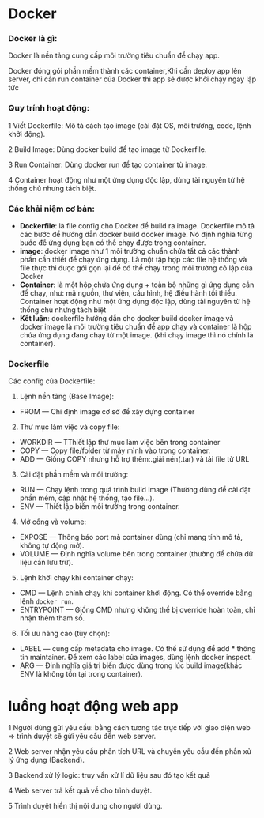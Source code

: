 # Docker
### Docker là gì:
Docker là nền tảng cung cấp môi trường tiêu chuẩn để chạy app.

Docker đóng gói phần mềm thành các container,Khi cần deploy app lên server, chỉ cần run container của Docker thì app sẽ được khởi chạy ngay lập tức
### Quy trính hoạt động:
1 Viết Dockerfile: Mô tả cách tạo image (cài đặt OS, môi trường, code, lệnh khởi động).

2 Build Image: Dùng docker build để tạo image từ Dockerfile.

3 Run Container: Dùng docker run để tạo container từ image.

4 Container hoạt động như một ứng dụng độc lập, dùng tài nguyên từ hệ thống chủ nhưng tách biệt.
### Các khải niệm cơ bản:
* **Dockerfile**: là file config cho Docker để build ra image. Dockerfile mô tả các bước để hướng dẫn docker build docker image. Nó định nghĩa từng bước để ứng dụng bạn có thể chạy được trong container.
* **image**: docker image như 1 môi trường chuẩn chứa tất cả các thành phần cần thiết để chạy ứng dụng. Là một tập hợp các file hệ thống và file thực thi được gói gọn lại để có thể chạy trong môi trường cô lập của Docker
* **Container**: là một hộp chứa ứng dụng + toàn bộ những gì ứng dụng cần để chạy, như: mã nguồn, thư viện, cấu hình, hệ điều hành tối thiểu. Container hoạt động như một ứng dụng độc lập, dùng tài nguyên từ hệ thống chủ nhưng tách biệt
* **Kết luận**: dockerfile hướng dẫn cho docker build docker image và docker image là môi trường tiêu chuẩn để app chạy và container là hộp chứa ứng dụng đang chạy từ một image. (khi chạy image thì nó chính là container).
### Dockerfile
Các config của Dockerfile:

1. Lệnh nền tảng (Base Image):
* FROM — Chỉ định image cơ sở để xây dựng container

2. Thư mục làm việc và copy file:
* WORKDIR — TThiết lập thư mục làm việc bên trong container
* COPY — Copy file/folder từ máy mình vào trong container.
* ADD — Giống COPY nhưng hỗ trợ thêm:.giải nén(.tar) và tải file từ URL 

3. Cài đặt phần mềm và môi trường:
* RUN — Chạy lệnh trong quá trình build image (Thường dùng để cài đặt phần mềm, cập nhật hệ thống, tạo file...).
* ENV — Thiết lập biến môi trường trong container.

4. Mở cổng và volume:
* EXPOSE — Thông báo port mà container dùng (chỉ mang tính mô tả, không tự động mở).
* VOLUME — Định nghĩa volume bên trong container (thường để chứa dữ liệu cần lưu trữ).

5. Lệnh khởi chạy khi container chạy:
* CMD — Lệnh chính chạy khi container khởi động. Có thể override bằng lệnh ```docker run```.
* ENTRYPOINT — Giống CMD nhưng không thể bị override hoàn toàn, chỉ nhận thêm tham số.

6. Tối ưu nâng cao (tùy chọn):
* LABEL — cung cấp metadata cho image. Có thể sử dụng để add * thông tin maintainer. Để xem các label của images, dùng lệnh docker inspect.
* ARG — Định nghĩa giá trị biến được dùng trong lúc build image(khác ENV là không tồn tại trong container).

# luồng hoạt động web app
1 Người dùng gửi yêu cầu: bằng cách tương tác trực tiếp với giao diện web => trình duyệt sẽ gửi yêu cầu đến web server.

2 Web server nhận yêu cầu phân tích URL và chuyển yêu cầu đến phần xử lý ứng dụng (Backend).

3 Backend xử lý logic: truy vấn xử lí dữ liệu sau đó tạo kết quả 

4 Web server trả kết quả về cho trình duyệt.

5 Trình duyệt hiển thị nội dung cho người dùng.